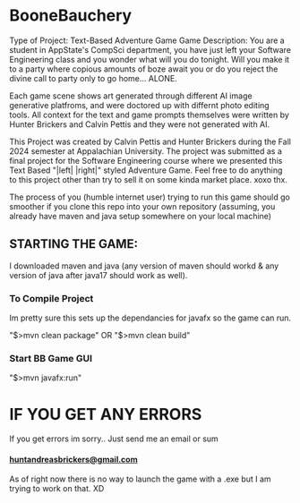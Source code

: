 # BooneBauchery
Type of Project: Text-Based Adventure Game
Game Description: You are a student in AppState's CompSci department, you have just left your Software Engineering class and you wonder what will you do tonight. Will you make it to a party where copious amounts of boze await you or do you reject the divine call to party only to go home... ALONE.

Each game scene shows art generated through different AI image generative platfroms, and were doctored up with differnt photo editing tools. All context for the text and game prompts themselves were written by Hunter Brickers and Calvin Pettis and they were not generated with AI. 

This Project was created by Calvin Pettis and Hunter Brickers during the Fall 2024 semester at Appalachian University. The project was submitted as a final project for the Software Engineering course where we presented this Text Based "|left|  |right|" styled Adventure Game. Feel free to do anything to this project other than try to sell it on some kinda market place. xoxo thx. 

The process of you (humble internet user) trying to run this game should go smoother if you clone this repo into your own repository (assuming, you already have maven and java setup somewhere on your local machine)


## STARTING THE GAME:
I downloaded maven and java (any version of maven should workd & any version of java after java17 should work as well).
### To Compile Project
Im pretty sure this sets up the dependancies for javafx so the game can run.

"$>mvn clean package" OR "$>mvn clean build"
### Start BB Game GUI
"$>mvn javafx:run"


# IF YOU GET ANY ERRORS
If you get errors im sorry..
Just send me an email or sum 
#### huntandreasbrickers@gmail.com

As of right now there is no way to launch the game with a .exe but I am trying to work on that. XD
